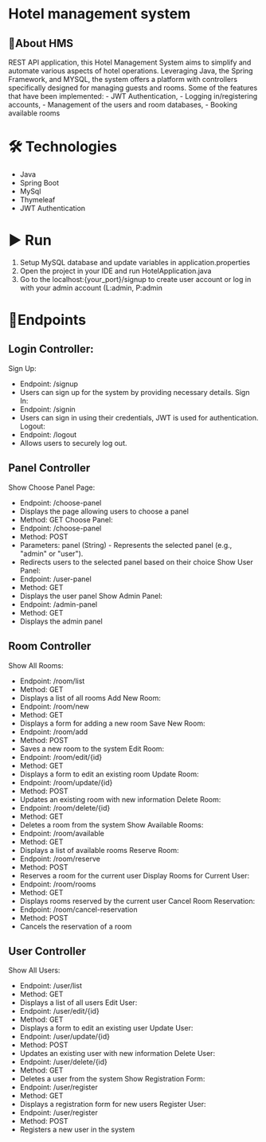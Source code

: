 # Hotel management system
## 📝About HMS
REST API application, this Hotel Management System aims to simplify and automate various aspects of hotel operations. Leveraging Java, the Spring Framework, and MYSQL,
the system offers a platform with controllers specifically designed for managing guests and rooms.  Some of the features that have been implemented:
	- JWT Authentication,
	- Logging in/registering accounts,
 	- Management of the users and room databases,
	- Booking available rooms

# 🛠️ Technologies
- Java
- Spring Boot
- MySql
- Thymeleaf
- JWT Authentication

# ▶ Run
1. Setup MySQL database and update variables in application.properties
2. Open the project in your IDE and run HotelApplication.java
3. Go to the localhost:{your_port}/signup to create user account or log in with your admin account (L:admin, P:admin

# 📄Endpoints
## Login Controller:
Sign Up:
  - Endpoint: /signup
  - Users can sign up for the system by providing necessary details.
Sign In:
  - Endpoint: /signin
  - Users can sign in using their credentials, JWT is used for authentication.
Logout:
  - Endpoint: /logout
  - Allows users to securely log out.

## Panel Controller
Show Choose Panel Page:
  - Endpoint: /choose-panel
  - Displays the page allowing users to choose a panel
  - Method: GET
Choose Panel:
  - Endpoint: /choose-panel
  - Method: POST
  - Parameters: panel (String) - Represents the selected panel (e.g., "admin" or "user").
  - Redirects users to the selected panel based on their choice
Show User Panel:
  - Endpoint: /user-panel
  - Method: GET
  - Displays the user panel
Show Admin Panel:
  - Endpoint: /admin-panel
  - Method: GET
  - Displays the admin panel

## Room Controller
Show All Rooms:
  - Endpoint: /room/list
  - Method: GET
  - Displays a list of all rooms
Add New Room:
  - Endpoint: /room/new
  - Method: GET
  - Displays a form for adding a new room
Save New Room:
  - Endpoint: /room/add
  - Method: POST
  - Saves a new room to the system
Edit Room:
  - Endpoint: /room/edit/{id}
  - Method: GET
  - Displays a form to edit an existing room
Update Room:
  - Endpoint: /room/update/{id}
  - Method: POST
  - Updates an existing room with new information
Delete Room:
  - Endpoint: /room/delete/{id}
  - Method: GET
  - Deletes a room from the system
Show Available Rooms:
  - Endpoint: /room/available
  - Method: GET
  - Displays a list of available rooms
Reserve Room:
  - Endpoint: /room/reserve
  - Method: POST
  - Reserves a room for the current user
Display Rooms for Current User:
  - Endpoint: /room/rooms
  - Method: GET
  - Displays rooms reserved by the current user
Cancel Room Reservation:
  - Endpoint: /room/cancel-reservation
  - Method: POST
  - Cancels the reservation of a room

## User Controller
Show All Users:
  - Endpoint: /user/list
  - Method: GET
  - Displays a list of all users
Edit User:
  - Endpoint: /user/edit/{id}
  - Method: GET
  - Displays a form to edit an existing user
Update User:
  - Endpoint: /user/update/{id}
  - Method: POST
  - Updates an existing user with new information
Delete User:
  - Endpoint: /user/delete/{id}
  - Method: GET
  - Deletes a user from the system
Show Registration Form:
  - Endpoint: /user/register
  - Method: GET
  - Displays a registration form for new users
Register User:
  - Endpoint: /user/register
  - Method: POST
  - Registers a new user in the system
